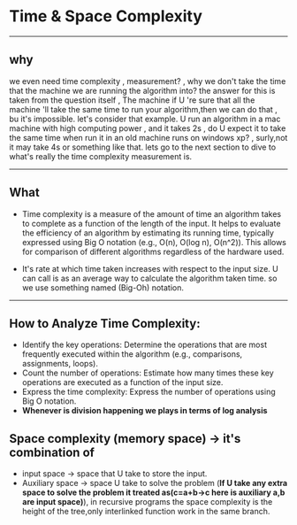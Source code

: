 # Time & Space Complexity

---
## why

 we even need time complexity , measurement? , why we don't take the time that the machine we are running the algorithm into? the answer for this is taken from the question itself , The machine if U 're sure that all the machine 'll take the same time to run your algorithm,then we can do that , bu it's impossible. let's consider that example. U run an algorithm in a mac machine with high computing power , and it takes 2s , do U expect it to take the same time when run it in an old machine runs on windows xp? , surly,not it may take 4s or something like that. lets go to the next section to dive to what's really the time complexity measurement is.

 ---
 ## What 

- Time complexity is a measure of the amount of time an algorithm takes to complete as a function of the length of the input. It helps to evaluate the efficiency of an algorithm by estimating its running time, typically expressed using Big O notation (e.g., O(n), O(log n), O(n^2)). This allows for comparison of different algorithms regardless of the hardware used.

- It's rate at which time taken increases with respect to the input size.  U can call is as  an average way to calculate the algorithm taken time. so we use something named (Big-Oh) notation.
  
---
## How to Analyze Time Complexity:

- Identify the key operations: Determine the operations that are most frequently executed within the algorithm (e.g., comparisons, assignments, loops).
- Count the number of operations: Estimate how many times these key operations are executed as a function of the input size.
- Express the time complexity: Express the number of operations using Big O notation.
- **Whenever is division happening we plays in terms of log analysis**

## Space complexity (memory space) -> it's combination of 

- input space -> space that U take to store the input.
- Auxiliary space -> space U take to solve the problem (**If U take any extra space to solve the problem it treated as(c=a+b->c here is auxiliary a,b are input space)**), in recursive programs the space complexity is the height of the tree,only interlinked function work in the same branch.